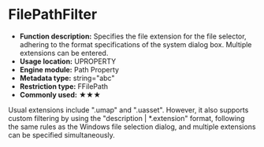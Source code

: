 # FilePathFilter

- **Function description:** Specifies the file extension for the file selector, adhering to the format specifications of the system dialog box. Multiple extensions can be entered.
- **Usage location:** UPROPERTY
- **Engine module:** Path Property
- **Metadata type:** string="abc"
- **Restriction type:** FFilePath
- **Commonly used:** ★★★

Usual extensions include ".umap" and ".uasset". However, it also supports custom filtering by using the "description | *.extension" format, following the same rules as the Windows file selection dialog, and multiple extensions can be specified simultaneously.